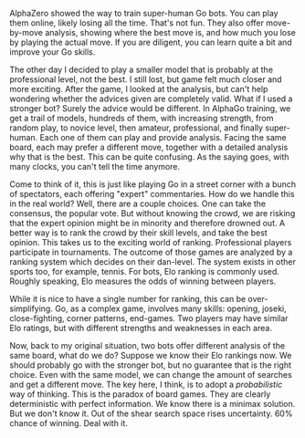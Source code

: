AlphaZero showed the way to train super-human Go bots. You can play them online, likely losing all the
time. That's not fun. They also offer move-by-move analysis, showing where the best move is, and how much
you lose by playing the actual move. If you are diligent, you can learn quite a bit and improve your 
Go skills.

The other day I decided to play a smaller model that is probably at the professional level, not the best.
I still lost, but game felt much closer and more exciting. After the game, I looked at the analysis, but
can't help wondering whether the advices given are completely valid. What if I used a stronger bot? Surely
the advice would be different. In AlphaGo training, we get a trail of models, hundreds of them, with increasing 
strength, from random play, to novice level, then amateur, professional, and finally super-human. Each one of them
can play and provide analysis. Facing the same board, each may prefer a different move, together with a detailed 
analysis why that is the best. This can be quite confusing. As the saying goes, with many clocks, you
can't tell the time anymore.

Come to think of it, this is just like playing Go in a street corner with a bunch of spectators, each offering
"expert" commentaries. How do we handle this in the real world? Well, there are a couple choices. One can take
the consensus, the popular vote. But without knowing the crowd, we are risking that the expert 
opinion might be in minority and therefore drowned out. A better way is to rank the crowd by their skill levels,
and take the best opinion. This takes us to the exciting world of ranking. Professional players participate
in tournaments. The outcome of those games are analyzed by a ranking system which decides on their dan-level. 
The system exists in other sports too, for example, tennis. For bots, Elo ranking is commonly used. Roughly
speaking, Elo measures the odds of winning between players.

While it is nice to have a single number for ranking, this can be over-simplifying. Go, as a complex game,
involves many skills: opening, joseki, close-fighting, corner patterns, end-games. Two players may have 
similar Elo ratings, but with different strengths and weaknesses in each area. 

Now, back to my original situation, two bots offer different analysis of the same board, what do we do?
Suppose we know their Elo rankings now. We should probably go with the stronger bot, but no guarantee that 
is the right choice. Even with the same model, we can change
the amount of searches and get a different move. The key here, I think, is to adopt a *probabilistic*
way of thinking. This is the paradox of board games. They are clearly deterministic with perfect information.
We know there is a minimax solution. But we don't know it. Out of the shear search space rises uncertainty.
60% chance of winning. Deal with it.
